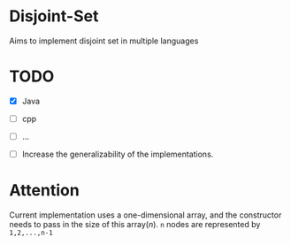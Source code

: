 # Disjoint-Set
Aims to implement disjoint set in multiple languages

# TODO
- [x] Java
- [ ] cpp
- [ ] ...

- [ ] Increase the generalizability of the implementations.
# Attention
Current implementation uses a one-dimensional array, and the constructor needs to pass in the size of this array($n$). `n` nodes are represented by `1,2,...,n-1`
